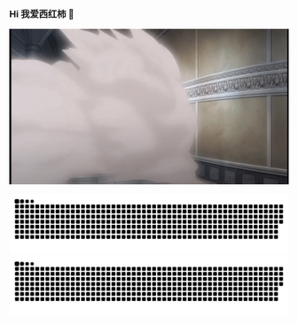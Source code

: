 ### Hi 我爱西红柿 👋

<!--
**lvx1234/lvx1234** is a ✨ _special_ ✨ repository because its `README.md` (this file) appears on your GitHub profile.

Here are some ideas to get you started:

- 🔭 I’m currently working on ...
- 🌱 I’m currently learning ...
- 👯 I’m looking to collaborate on ...
- 🤔 I’m looking for help with ...
- 💬 Ask me about ...
- 📫 How to reach me: ...
- 😄 Pronouns: ...
- ⚡ Fun fact: ...
- https://www.youtube.com/watch?v=Q1daXaPfS4k
- https://github.com/lvx1234/lvx1234/blob/main/image/hearder02.jpg
-->
[![MasterHead](https://github.com/lvx1234/lvx1234/blob/main/image/ezgif-1-d46b7f1794.gif?raw=true)](https://github.com/lvx1234/lvx1234/edit/main/README.md)

![GitHub Snake Light](https://raw.githubusercontent.com/zxbing0066/zxbing0066/output/github-contribution-grid-snake.svg#gh-light-mode-only) ![GitHub Snake Dark](https://raw.githubusercontent.com/zxbing0066/zxbing0066/output/github-contribution-grid-snake-dark.svg#gh-dark-mode-only)

